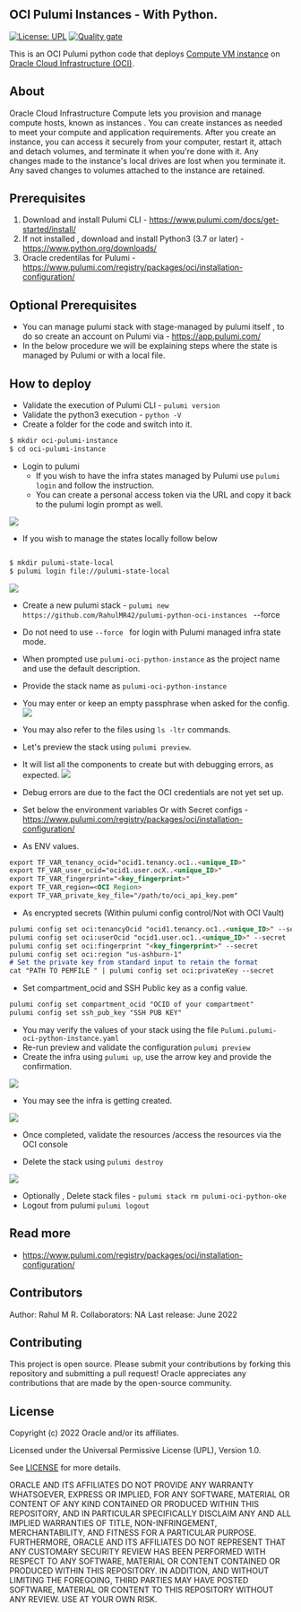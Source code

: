 
OCI Pulumi Instances  - With Python.
------

[![License: UPL](https://img.shields.io/badge/license-UPL-green)](https://img.shields.io/badge/license-UPL-green) [![Quality gate](https://sonarcloud.io/api/project_badges/quality_gate?project=oracle-devrel_pulumi-python-oci-oke)](https://sonarcloud.io/dashboard?id=oracle-devrel_pulumi-python-oci-oke)

This is an OCI Pulumi python code that deploys [Compute VM instance](https://docs.oracle.com/en-us/iaas/Content/Compute/home.htm) on [Oracle Cloud Infrastructure (OCI)](https://cloud.oracle.com/en_US/cloud-infrastructure).

## About
Oracle Cloud Infrastructure Compute lets you provision and manage compute hosts, known as instances . You can create instances as needed to meet your compute and application requirements. After you create an instance, you can access it securely from your computer, restart it, attach and detach volumes, and terminate it when you're done with it. Any changes made to the instance's local drives are lost when you terminate it. Any saved changes to volumes attached to the instance are retained.

## Prerequisites
1. Download and install Pulumi CLI - https://www.pulumi.com/docs/get-started/install/
2. If not installed , download and install Python3 (3.7 or later) - https://www.python.org/downloads/
3. Oracle credentilas for Pulumi - https://www.pulumi.com/registry/packages/oci/installation-configuration/

## Optional Prerequisites

- You can manage pulumi stack with stage-managed by pulumi itself , to do so create an account on Pulumi via - https://app.pulumi.com/
- In the below procedure we will be explaining steps where the state is managed by Pulumi or with a local file.

## How to deploy

- Validate the execution of Pulumi CLI - `pulumi version`
- Validate the python3 execution - `python -V`
- Create a folder for the code and switch into it.
```markdown
$ mkdir oci-pulumi-instance
$ cd oci-pulumi-instance
```
- Login to pulumi
  - If you wish to have the infra states managed by Pulumi use `pulumi login` and follow the instruction.
  - You can create a personal access token via the URL and copy it back to the pulumi login prompt as well.

![](images/personal_access_token.png)

- If you wish to manage the states locally follow below
```markdown

$ mkdir pulumi-state-local
$ pulumi login file://pulumi-state-local
```

![](images/pulumi_local.png)

- Create a new pulumi stack - `pulumi new https://github.com/RahulMR42/pulumi-python-oci-instances ` --force
- Do not need to use `--force ` for login with Pulumi managed infra state mode.
- When prompted use `pulumi-oci-python-instance` as the project name and use the default description.
- Provide the stack name as `pulumi-oci-python-instance`
- You may enter or keep an empty passphrase when asked for the config.
  ![](images/pulumi_new_final.png)

- You may also refer to the files using `ls -ltr` commands.
- Let's preview the stack using `pulumi preview`.
- It will list all the components to create but with debugging errors, as expected.
  ![](images/pulumi_create_progress.png)

- Debug errors are due to the fact the OCI credentials are not yet set up.
- Set below   the environment variables Or with Secret configs - https://www.pulumi.com/registry/packages/oci/installation-configuration/

- As ENV values.

```markdown
export TF_VAR_tenancy_ocid="ocid1.tenancy.oc1..<unique_ID>"
export TF_VAR_user_ocid="ocid1.user.ocX..<unique_ID>"
export TF_VAR_fingerprint="<key_fingerprint>"
export TF_VAR_region=<OCI Region>
export TF_VAR_private_key_file="/path/to/oci_api_key.pem"
```

- As encrypted secrets (Within pulumi config control/Not with OCI Vault)

```markdown
pulumi config set oci:tenancyOcid "ocid1.tenancy.oc1..<unique_ID>" --secret
pulumi config set oci:userOcid "ocid1.user.oc1..<unique_ID>" --secret
pulumi config set oci:fingerprint "<key_fingerprint>" --secret
pulumi config set oci:region "us-ashburn-1"
# Set the private key from standard input to retain the format
cat "PATH TO PEMFILE " | pulumi config set oci:privateKey --secret
```

- Set compartment_ocid and SSH Public key  as a config value.
```markdown
pulumi config set compartment_ocid "OCID of your compartment"
pulumi config set ssh_pub_key "SSH PUB KEY"
```
- You may verify the values of your stack using the file `Pulumi.pulumi-oci-python-instance.yaml`
- Re-run preview and validate the configuration `pulumi preview`
- Create the infra using `pulumi up`, use the arrow key and provide the confirmation.

![](images/pulumi_up.png)

- You may see the infra is getting created.

![](images/pulumi_done.png)

- Once completed, validate the resources /access the resources via the OCI console

- Delete the stack using `pulumi destroy `

![](images/pulumi_destroy.png)

- Optionally , Delete stack files - `pulumi stack rm pulumi-oci-python-oke`
- Logout from pulumi `pulumi logout`

## Read more

- https://www.pulumi.com/registry/packages/oci/installation-configuration/

## Contributors
Author: Rahul M R.
Collaborators: NA
Last release: June 2022

## Contributing
This project is open source.  Please submit your contributions by forking this repository and submitting a pull request!  Oracle appreciates any contributions that are made by the open-source community.

## License
Copyright (c) 2022 Oracle and/or its affiliates.

Licensed under the Universal Permissive License (UPL), Version 1.0.

See [LICENSE](LICENSE) for more details.

ORACLE AND ITS AFFILIATES DO NOT PROVIDE ANY WARRANTY WHATSOEVER, EXPRESS OR IMPLIED, FOR ANY SOFTWARE, MATERIAL OR CONTENT OF ANY KIND CONTAINED OR PRODUCED WITHIN THIS REPOSITORY, AND IN PARTICULAR SPECIFICALLY DISCLAIM ANY AND ALL IMPLIED WARRANTIES OF TITLE, NON-INFRINGEMENT, MERCHANTABILITY, AND FITNESS FOR A PARTICULAR PURPOSE.  FURTHERMORE, ORACLE AND ITS AFFILIATES DO NOT REPRESENT THAT ANY CUSTOMARY SECURITY REVIEW HAS BEEN PERFORMED WITH RESPECT TO ANY SOFTWARE, MATERIAL OR CONTENT CONTAINED OR PRODUCED WITHIN THIS REPOSITORY. IN ADDITION, AND WITHOUT LIMITING THE FOREGOING, THIRD PARTIES MAY HAVE POSTED SOFTWARE, MATERIAL OR CONTENT TO THIS REPOSITORY WITHOUT ANY REVIEW. USE AT YOUR OWN RISK. 





 
